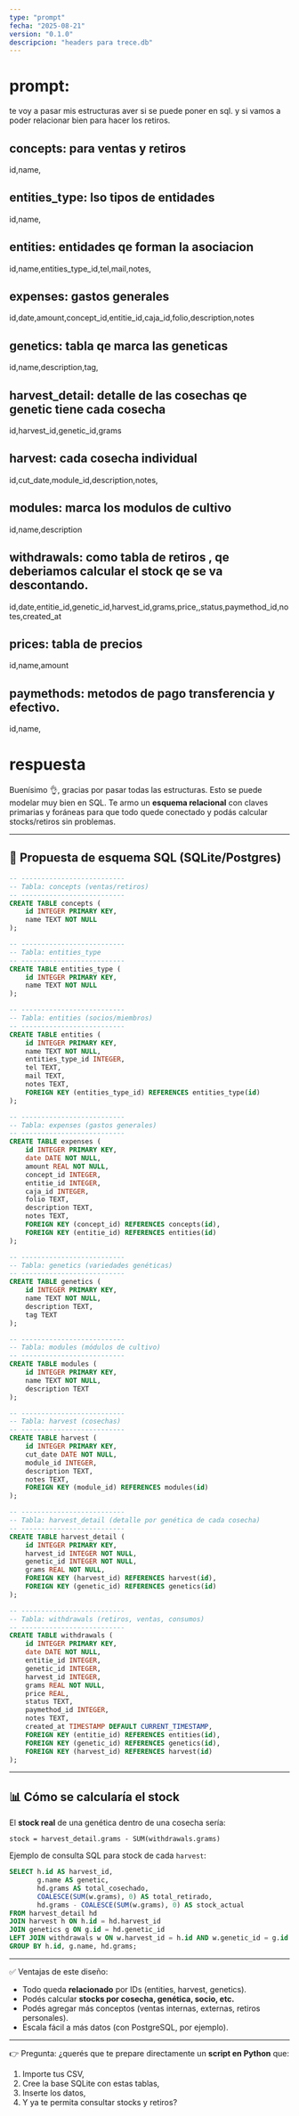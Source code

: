```yaml
---
type: "prompt"
fecha: "2025-08-21"
version: "0.1.0"
descripcion: "headers para trece.db"
---
```

# prompt:

te voy a pasar mis estructuras aver si se puede poner en sql. y si vamos a poder relacionar bien para hacer los retiros.

## concepts: para ventas y retiros

id,name,

## entities_type: lso tipos de entidades

id,name,

## entities: entidades qe forman la asociacion

id,name,entities_type_id,tel,mail,notes,

## expenses: gastos generales

id,date,amount,concept_id,entitie_id,caja_id,folio,description,notes

## genetics: tabla qe  marca las geneticas

id,name,description,tag,

## harvest_detail: detalle de las cosechas qe genetic tiene cada cosecha

id,harvest_id,genetic_id,grams

## harvest: cada cosecha individual

id,cut_date,module_id,description,notes,

## modules: marca los modulos de cultivo

id,name,description

## withdrawals: como tabla de retiros , qe deberiamos calcular el stock qe se va descontando.

id,date,entitie_id,genetic_id,harvest_id,grams,price,,status,paymethod_id,notes,created_at

## prices: tabla de precios

id,name,amount

## paymethods: metodos de pago transferencia y efectivo.

id,name,

# respuesta

Buenísimo 👌, gracias por pasar todas las estructuras. Esto se puede modelar muy bien en SQL. Te armo un **esquema relacional** con claves primarias y foráneas para que todo quede conectado y podás calcular stocks/retiros sin problemas.

---

## 📌 Propuesta de esquema SQL (SQLite/Postgres)

```sql
-- --------------------------
-- Tabla: concepts (ventas/retiros)
-- --------------------------
CREATE TABLE concepts (
    id INTEGER PRIMARY KEY,
    name TEXT NOT NULL
);

-- --------------------------
-- Tabla: entities_type
-- --------------------------
CREATE TABLE entities_type (
    id INTEGER PRIMARY KEY,
    name TEXT NOT NULL
);

-- --------------------------
-- Tabla: entities (socios/miembros)
-- --------------------------
CREATE TABLE entities (
    id INTEGER PRIMARY KEY,
    name TEXT NOT NULL,
    entities_type_id INTEGER,
    tel TEXT,
    mail TEXT,
    notes TEXT,
    FOREIGN KEY (entities_type_id) REFERENCES entities_type(id)
);

-- --------------------------
-- Tabla: expenses (gastos generales)
-- --------------------------
CREATE TABLE expenses (
    id INTEGER PRIMARY KEY,
    date DATE NOT NULL,
    amount REAL NOT NULL,
    concept_id INTEGER,
    entitie_id INTEGER,
    caja_id INTEGER,
    folio TEXT,
    description TEXT,
    notes TEXT,
    FOREIGN KEY (concept_id) REFERENCES concepts(id),
    FOREIGN KEY (entitie_id) REFERENCES entities(id)
);

-- --------------------------
-- Tabla: genetics (variedades genéticas)
-- --------------------------
CREATE TABLE genetics (
    id INTEGER PRIMARY KEY,
    name TEXT NOT NULL,
    description TEXT,
    tag TEXT
);

-- --------------------------
-- Tabla: modules (módulos de cultivo)
-- --------------------------
CREATE TABLE modules (
    id INTEGER PRIMARY KEY,
    name TEXT NOT NULL,
    description TEXT
);

-- --------------------------
-- Tabla: harvest (cosechas)
-- --------------------------
CREATE TABLE harvest (
    id INTEGER PRIMARY KEY,
    cut_date DATE NOT NULL,
    module_id INTEGER,
    description TEXT,
    notes TEXT,
    FOREIGN KEY (module_id) REFERENCES modules(id)
);

-- --------------------------
-- Tabla: harvest_detail (detalle por genética de cada cosecha)
-- --------------------------
CREATE TABLE harvest_detail (
    id INTEGER PRIMARY KEY,
    harvest_id INTEGER NOT NULL,
    genetic_id INTEGER NOT NULL,
    grams REAL NOT NULL,
    FOREIGN KEY (harvest_id) REFERENCES harvest(id),
    FOREIGN KEY (genetic_id) REFERENCES genetics(id)
);

-- --------------------------
-- Tabla: withdrawals (retiros, ventas, consumos)
-- --------------------------
CREATE TABLE withdrawals (
    id INTEGER PRIMARY KEY,
    date DATE NOT NULL,
    entitie_id INTEGER,
    genetic_id INTEGER,
    harvest_id INTEGER,
    grams REAL NOT NULL,
    price REAL,
    status TEXT,
    paymethod_id INTEGER,
    notes TEXT,
    created_at TIMESTAMP DEFAULT CURRENT_TIMESTAMP,
    FOREIGN KEY (entitie_id) REFERENCES entities(id),
    FOREIGN KEY (genetic_id) REFERENCES genetics(id),
    FOREIGN KEY (harvest_id) REFERENCES harvest(id)
);
```

---

## 📊 Cómo se calcularía el stock

El **stock real** de una genética dentro de una cosecha sería:

```
stock = harvest_detail.grams - SUM(withdrawals.grams)
```

Ejemplo de consulta SQL para stock de cada `harvest`:

```sql
SELECT h.id AS harvest_id,
       g.name AS genetic,
       hd.grams AS total_cosechado,
       COALESCE(SUM(w.grams), 0) AS total_retirado,
       hd.grams - COALESCE(SUM(w.grams), 0) AS stock_actual
FROM harvest_detail hd
JOIN harvest h ON h.id = hd.harvest_id
JOIN genetics g ON g.id = hd.genetic_id
LEFT JOIN withdrawals w ON w.harvest_id = h.id AND w.genetic_id = g.id
GROUP BY h.id, g.name, hd.grams;
```

---

✅ Ventajas de este diseño:

* Todo queda **relacionado** por IDs (entities, harvest, genetics).
* Podés calcular **stocks por cosecha, genética, socio, etc.**
* Podés agregar más conceptos (ventas internas, externas, retiros personales).
* Escala fácil a más datos (con PostgreSQL, por ejemplo).

---

👉 Pregunta: ¿querés que te prepare directamente un **script en Python** que:

1. Importe tus CSV,
2. Cree la base SQLite con estas tablas,
3. Inserte los datos,
4. Y ya te permita consultar stocks y retiros?



